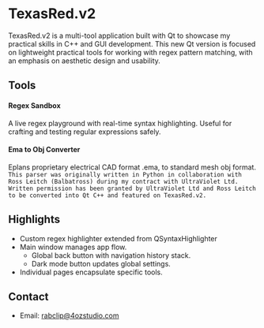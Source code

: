 # TexasRed.v2

TexasRed.v2 is a multi-tool application built with Qt to showcase my practical skills in C++ and GUI development.  This new Qt version is focused on lightweight practical tools for working with regex pattern matching, with an emphasis on aesthetic design and usability.

## Tools

#### Regex Sandbox
A live regex playground with real-time syntax highlighting.  Useful for  crafting and testing regular expressions safely.

#### Ema to Obj Converter
Eplans proprietary electrical CAD format .ema, to standard mesh obj format.  \
`This parser was originally written in Python in collaboration with Ross Leitch (Balbatross) during my contract with UltraViolet Ltd. Written permission has been granted by UltraViolet Ltd and Ross Leitch to be converted into Qt C++ and featured on TexasRed.v2.`


## Highlights

- Custom regex highlighter extended from QSyntaxHighlighter
- Main window manages app flow.  
    - Global back button with navigation history stack.
    - Dark mode button updates global settings.
- Individual pages encapsulate specific tools.

## Contact
- Email: rabclip@4ozstudio.com